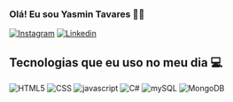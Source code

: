 ### Olá! Eu sou Yasmin Tavares ✋🏻
[![Instagram](https://img.shields.io/badge/Instagram-E4405F?style=for-the-badge&logo=instagram&logoColor=white)](https://instagram.com/yaasmin.tavares)
[![Linkedin](https://img.shields.io/badge/LinkedIn-0077B5?style=for-the-badge&logo=linkedin&logoColor=white)](https://linkedin.com/yasmin-oliveira025441267?utm_source=share&utm_campaign=share_via&utm_content=profile&utm_medium=ios_app)

## Tecnologias que eu uso no meu dia 💻

![HTML5](https://img.shields.io/badge/HTML5-E34F26?style=for-the-badge&logo=html5&logoColor=white)
![CSS](https://img.shields.io/badge/CSS-239120?&style=for-the-badge&logo=css3&logoColor=white)
![javascript](https://img.shields.io/badge/JavaScript-323330?style=for-the-badge&logo=javascript&logoColor=F7DF1E)
![C#](https://img.shields.io/badge/C%23-239120?style=for-the-badge&logo=c-sharp&logoColor=white)
![mySQL](https://img.shields.io/badge/MySQL-00000F?style=for-the-badge&logo=mysql&logoColor=white)
![MongoDB](https://img.shields.io/badge/MongoDB-4EA94B?style=for-the-badge&logo=mongodb&logoColor=white)

